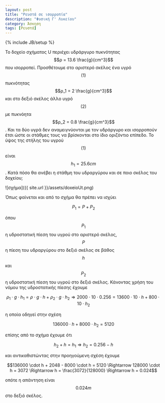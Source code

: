 ```yaml
---
layout: post
title: "Ρευστά σε ισορροπία"
description: "Φυσική Γ' Λυκείου"
category: Άσκηση
tags: [Ρευστά]
---
```

{% include JB/setup %}

Το δοχείο σχήματος U περιέχει υδράργυρο πυκνότητας $$ρ = 13.6 \frac{g}{cm^3}$$ που ισορροπεί. 
Προσθέτουμε στο αριστερό σκέλος ένα υγρό $$(1)$$ πυκνότητας $$ρ_1 = 2 \frac{g}{cm^3}$$ και στο δεξιό σκέλος
άλλο υγρό $$(2)$$ με πυκνόητα $$ρ_2 = 0.8 \frac{g}{cm^3}$$. Και τα δύο υγρά δεν αναμειγνύονται με τον υδράργυρο
και ισορροπούν έτσι ώστε οι στάθμες τους να βρίσκονται στο ίδιο οριζόντιο επίπεδο. Το ύψος της στήλης του 
υγρού $$(1)$$ είναι $$h_1 = 25.6cm$$. Κατά πόσο θα ανέβει η στάθμη του υδραργύρου και σε ποιο σκέλος του δοχείου;

![σχήμα]({{ site.url }}/assets/doxeioUt.png) 

Όπως φαίνεται και από το σχήμα θα πρέπει να ισχύει

$$P_1 = P + P_2$$

όπου $$Ρ_1$$ η υδροστατική πίεση του υγρού στο αριστερό σκέλος, $$Ρ$$ η πίεση του υδραργύρου στο δεξιό σκέλος σε βάθος $$h$$ και $$Ρ_2$$ η υδροστατική πίεση του υγρού στο δεξιό σκέλος. Κάνοντας χρήση του νόμου της υδροστατικής πίεσης έχουμε

$$ρ_1 \cdot g \cdot h_1 = ρ \cdot g \cdot h + ρ_2 \cdot g \cdot h_2 \Rightarrow 2000 \cdot 10 \cdot 0.256 = 13600 \cdot 10 \cdot h + 800 \cdot 10 \cdot h_2$$


η οποία οδηγεί στην σχέση

$$136000 \cdot h + 8000 \cdot h_2 = 5120$$

επίσης από το σχήμα έχουμε ότι

$$h_2 + h = h_1 \Rightarrow h_2 = 0.256 - h$$

και αντικαθιστώντας στην προηγούμενη σχέση έχουμε

$$136000 \cdot h + 2048 - 8000 \cdot h = 5120 \Rightarrow 128000 \cdot h = 3072 \Rightarrow h = \frac{3072}{128000} \Rightarrow h = 0.024$$

οπότε η απάντηση είναι $$0.024m$$ στο δεξιό σκέλος. 

